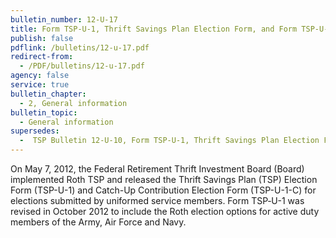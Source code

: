 ```yaml
---
bulletin_number: 12-U-17
title: Form TSP-U-1, Thrift Savings Plan Election Form, and Form TSP-U-1-C, CatchUp Contribution Election Form, Revised for Roth Implementation of Army, Air Force, and Navy
publish: false
pdflink: /bulletins/12-u-17.pdf
redirect-from:
  - /PDF/bulletins/12-u-17.pdf
agency: false
service: true
bulletin_chapter:
  - 2, General information
bulletin_topic:
  - General information
supersedes:
  -  TSP Bulletin 12-U-10, Form TSP-U-1, Thrift Savings Plan Election Form, and Form TSP-U-1-C, Catch-up Contribution Election Form, Revised for Roth Implementation, dated May 7, 2012.
---
```


On May 7, 2012, the Federal Retirement Thrift Investment Board (Board) implemented Roth TSP and released the Thrift Savings Plan (TSP) Election Form (TSP-U-1) and Catch-Up Contribution Election Form (TSP-U-1-C) for elections submitted by uniformed service members. Form TSP‑U-1 was revised in October 2012 to include the Roth election options for active duty members of the Army, Air Force and Navy.

